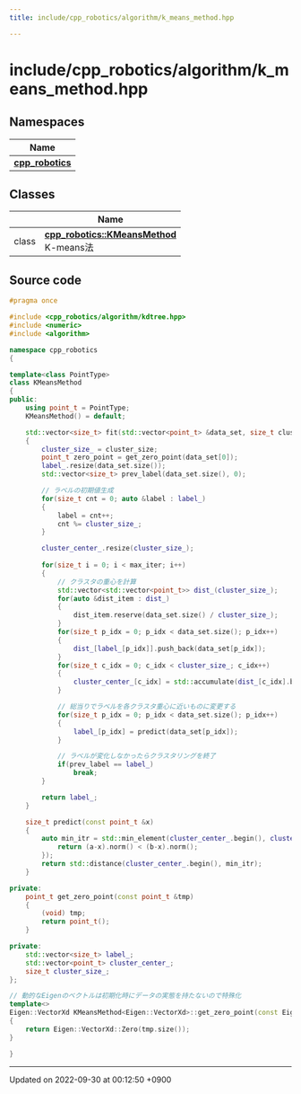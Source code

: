 ```yaml
---
title: include/cpp_robotics/algorithm/k_means_method.hpp

---
```


# include/cpp_robotics/algorithm/k_means_method.hpp



## Namespaces

| Name           |
| -------------- |
| **[cpp_robotics](/cpp_robotics/doxybook/Namespaces/namespacecpp__robotics/)**  |

## Classes

|                | Name           |
| -------------- | -------------- |
| class | **[cpp_robotics::KMeansMethod](/cpp_robotics/doxybook/Classes/classcpp__robotics_1_1KMeansMethod/)** <br>K-means法  |




## Source code

```cpp
#pragma once

#include <cpp_robotics/algorithm/kdtree.hpp>
#include <numeric>
#include <algorithm>

namespace cpp_robotics
{

template<class PointType>
class KMeansMethod
{
public:
    using point_t = PointType;
    KMeansMethod() = default;

    std::vector<size_t> fit(std::vector<point_t> &data_set, size_t cluster_size, size_t max_iter = 1000)
    {
        cluster_size_ = cluster_size;
        point_t zero_point = get_zero_point(data_set[0]);
        label_.resize(data_set.size());
        std::vector<size_t> prev_label(data_set.size(), 0);

        // ラベルの初期値生成
        for(size_t cnt = 0; auto &label : label_)
        {
            label = cnt++;
            cnt %= cluster_size_;
        }

        cluster_center_.resize(cluster_size_);
        
        for(size_t i = 0; i < max_iter; i++)
        {
            // クラスタの重心を計算
            std::vector<std::vector<point_t>> dist_(cluster_size_);
            for(auto &dist_item : dist_)
            {
                dist_item.reserve(data_set.size() / cluster_size_);
            }
            for(size_t p_idx = 0; p_idx < data_set.size(); p_idx++)
            {
                dist_[label_[p_idx]].push_back(data_set[p_idx]);
            }
            for(size_t c_idx = 0; c_idx < cluster_size_; c_idx++)
            {
                cluster_center_[c_idx] = std::accumulate(dist_[c_idx].begin(), dist_[c_idx].end(), zero_point) / (double)dist_[c_idx].size();
            }

            // 総当りでラベルを各クラスタ重心に近いものに変更する
            for(size_t p_idx = 0; p_idx < data_set.size(); p_idx++)
            {
                label_[p_idx] = predict(data_set[p_idx]);
            }

            // ラベルが変化しなかったらクラスタリングを終了
            if(prev_label == label_)
                break;
        }

        return label_;
    }

    size_t predict(const point_t &x)
    {
        auto min_itr = std::min_element(cluster_center_.begin(), cluster_center_.end(), [&](auto &a, auto &b){
            return (a-x).norm() < (b-x).norm();
        });
        return std::distance(cluster_center_.begin(), min_itr);
    }

private:
    point_t get_zero_point(const point_t &tmp)
    {
        (void) tmp;
        return point_t();
    }

private:
    std::vector<size_t> label_;
    std::vector<point_t> cluster_center_;
    size_t cluster_size_;
};

// 動的なEigenのベクトルは初期化時にデータの実態を持たないので特殊化
template<>
Eigen::VectorXd KMeansMethod<Eigen::VectorXd>::get_zero_point(const Eigen::VectorXd &tmp)
{
    return Eigen::VectorXd::Zero(tmp.size());
}

}
```


-------------------------------

Updated on 2022-09-30 at 00:12:50 +0900
